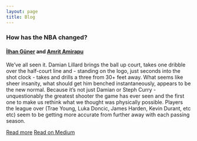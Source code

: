```yaml
---
layout: page
title: Blog
---
```


### How has the NBA changed?

#### [İlhan Güner](https://gunerilhan.github.io) and [Amrit Amirapu](https://sites.google.com/site/amritamirapu/)


We’ve all seen it. Damian Lillard brings the ball up court, takes one dribble over the half-court line and  - standing on the logo, just seconds into the shot clock - takes and drills a three from 30+ feet away. What seems like sheer insanity, what should get him benched instantaneously, appears to be the new normal. Because it’s not just Damian or Steph Curry - unquestionably the greatest shooter the game has ever seen and the first one to make us rethink what we thought was physically possible. Players the league over (Trae Young, Luka Doncic, James Harden, Kevin Durant, etc etc) seem to be getting more accurate from further away with each passing season.

[Read more](https://gunerilhan.github.io/img/nba/post) [Read on Medium](https://medium.com/@GunerIlhan/how-has-the-nba-changed-d34a04c79774)
